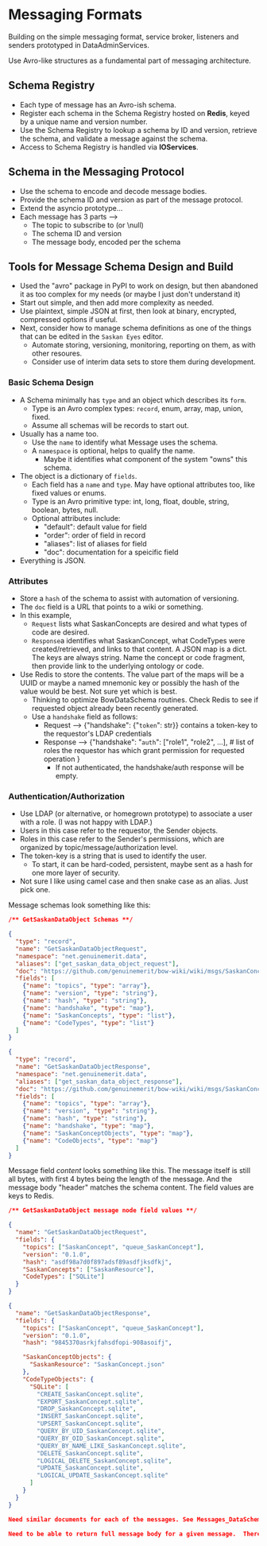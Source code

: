 # Messaging Formats

Building on the simple messaging format, service broker, listeners and senders prototyped in DataAdminServices.

Use Avro-like structures as a fundamental part of messaging architecture.

## Schema Registry

- Each type of message has an Avro-ish schema.
- Register each schema in the Schema Registry hosted on __Redis__, keyed by a unique name and version number.
- Use the Schema Registry to lookup a schema by ID and version, retrieve the schema, and validate a message against the schema.
- Access to Schema Registry is handled via __IOServices__.

## Schema in the Messaging Protocol

- Use the schema to encode and decode message bodies.
- Provide the schema ID and version as part of the message protocol.
- Extend the asyncio prototype...
- Each message has 3 parts -->
  - The topic to subscribe to (or \null)
  - The schema ID and version
  - The message body, encoded per the schema

## Tools for Message Schema Design and Build

- Used the "avro" package in PyPI to work on design, but then abandoned it as too complex for my needs (or maybe I just don't understand it)
- Start out simple, and then add more complexity as needed.
- Use plaintext, simple JSON at first, then look at binary, encrypted, compressed options if useful.
- Next, consider how to manage schema definitions as one of the things that can be edited in the `Saskan Eyes` editor. 
  - Automate storing, versioning, monitoring, reporting on them, as with other resoures.
  - Consider use of interim data sets to store them during development. 

### Basic Schema Design

- A Schema minimally has `type` and an object which describes its `form`.
  - Type is an Avro complex types: `record`, enum, array, map, union, fixed.
  - Assume all schemas will be records to start out.
- Usually has a name too.
  - Use the `name` to identify what Message uses the schema.
  - A `namespace` is optional, helps to qualify the name.
    - Maybe it identifies what component of the system "owns" this schema.
- The object is a dictionary of `fields`.
  - Each field has a `name` and `type`. May have optional attributes too, like fixed values or enums.
  - Type is an Avro primitive type: int, long, float, double, string, boolean, bytes, null.
  - Optional attributes include:
    - "default": default value for field
    - "order": order of field in record
    - "aliases": list of aliases for field
    - "doc": documentation for a speicific field
- Everything is JSON.

### Attributes

- Store a `hash` of the schema to assist with automation of versioning.
- The `doc` field is a URL that points to a wiki or something.
- In this example,
  - `Request` lists what SaskanConcepts are desired and what types of code are desired.
  - `Response`a identifies what SaskanConcept, what CodeTypes were created/retrieved, and links to that content. A JSON map is a dict. The keys are always string. Name the concept or code fragment, then provide link to the underlying ontology or code.
- Use Redis to store the contents. The value part of the maps will be a UUID or maybe a named mnemonic key or possibly the hash of the value would be best. Not sure yet which is best.
  - Thinking to optimize BowDataSchema routines.  Check Redis to see if requested object already been recently generated.
  - Use a `handshake` field as follows:
    - Request --> {"handshake": {"`token`": str}} contains a token-key to the requestor's LDAP credentials
    - Response --> {"handshake":
        "`auth`": ["role1", "role2", ...], # list of roles the requestor has which grant permission for requested operation
      }
      - If not authenticated, the handshake/auth response will be empty.

### Authentication/Authorization

- Use LDAP (or alternative, or homegrown prototype) to associate a user with a role. (I was not happy with LDAP.)
- Users in this case refer to the requestor, the Sender objects.
- Roles in this case refer to the Sender's permissions, which are organized by topic/message/authorization level.
- The token-key is a string that is used to identify the user.
  - To start, it can be hard-coded, persistent, maybe sent as a hash for one more layer of security.
- Not sure I like using camel case and then snake case as an alias. Just pick one.

Message schemas look something like this:

```json
/** GetSaskanDataObject Schemas **/

{
  "type": "record",
  "name": "GetSaskanDataObjectRequest",
  "namespace": "net.genuinemerit.data",
  "aliases": ["get_saskan_data_object_request"],
  "doc": "https://github.com/genuinemerit/bow-wiki/wiki/msgs/SaskanConcept/GetSaskanDataObject",
  "fields": [
    {"name": "topics", "type": "array"},
    {"name": "version", "type": "string"},
    {"name": "hash", "type": "string"},
    {"name": "handshake", "type": "map"},
    {"name": "SaskanConcepts", "type": "list"},
    {"name": "CodeTypes", "type": "list"}
  ]
}

{
  "type": "record",
  "name": "GetSaskanDataObjectResponse",
  "namespace": "net.genuinemerit.data",
  "aliases": ["get_saskan_data_object_response"],
  "doc": "https://github.com/genuinemerit/bow-wiki/wiki/msgs/SaskanConcept/GetSaskanDataObject",
  "fields": [
    {"name": "topics", "type": "array"},
    {"name": "version", "type": "string"},
    {"name": "hash", "type": "string"},
    {"name": "handshake", "type": "map"},
    {"name": "SaskanConceptObjects", "type": "map"},
    {"name": "CodeObjects", "type": "map"}
  ]
}
```

Message field _content_ looks something like this.
The message itself is still all bytes, with first 4 bytes being the length of the message. And the message body "header" matches the schema content. The field values are keys to Redis.

```json
/** GetSaskanDataObject message node field values **/

{
  "name": "GetSaskanDataObjectRequest",
  "fields": {
    "topics": ["SaskanConcept", "queue_SaskanConcept"],
    "version": "0.1.0",
    "hash": "asdf98a7d0f897adsf89asdfjksdfkj",
    "SaskanConcepts": ["SaskanResource"],
    "CodeTypes": ["SQLite"]
  }
}

{
  "name": "GetSaskanDataObjectResponse",
  "fields": {
    "topics": ["SaskanConcept", "queue_SaskanConcept"],
    "version": "0.1.0",
    "hash": "9845370asrkjfahsdfopi-908asoifj",

    "SaskanConceptObjects": {
      "SaskanResource": "SaskanConcept.json"
    },
    "CodeTypeObjects": {
      "SQLite": [
        "CREATE_SaskanConcept.sqlite",
        "EXPORT_SaskanConcept.sqlite",
        "DROP_SaskanConcept.sqlite",
        "INSERT_SaskanConcept.sqlite",
        "UPSERT_SaskanConcept.sqlite",
        "QUERY_BY_UID_SaskanConcept.sqlite",
        "QUERY_BY_OID_SaskanConcept.sqlite",
        "QUERY_BY_NAME_LIKE_SaskanConcept.sqlite",
        "DELETE_SaskanConcept.sqlite",
        "LOGICAL_DELETE_SaskanConcept.sqlite",
        "UPDATE_SaskanConcept.sqlite",
        "LOGICAL_UPDATE_SaskanConcept.sqlite"
      ]
    }
  }
}

Need similar documents for each of the messages. See Messages_DataSchemaEvents.md for an example.

Need to be able to return full message body for a given message.  There needs to be another Redis IO service that  returns the full message body for a given message.

